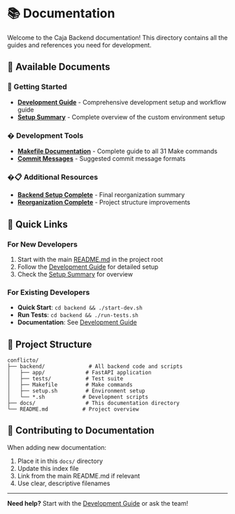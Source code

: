 # 📚 Documentation

Welcome to the Caja Backend documentation! This directory contains all the guides and references you need for development.

## 📖 Available Documents

### 🚀 Getting Started
- **[Development Guide](DEVELOPMENT.md)** - Comprehensive development setup and workflow guide
- **[Setup Summary](SETUP_SUMMARY.md)** - Complete overview of the custom environment setup

### �️ Development Tools
- **[Makefile Documentation](MAKEFILE.md)** - Complete guide to all 31 Make commands
- **[Commit Messages](COMMIT_MESSAGE.md)** - Suggested commit message formats

### �📋 Additional Resources
- **[Backend Setup Complete](BACKEND_SETUP_COMPLETE.md)** - Final reorganization summary
- **[Reorganization Complete](REORGANIZATION_COMPLETE.md)** - Project structure improvements

## 🔗 Quick Links

### For New Developers
1. Start with the main [README.md](../README.md) in the project root
2. Follow the [Development Guide](DEVELOPMENT.md) for detailed setup
3. Check the [Setup Summary](SETUP_SUMMARY.md) for overview

### For Existing Developers
- **Quick Start**: `cd backend && ./start-dev.sh`
- **Run Tests**: `cd backend && ./run-tests.sh`
- **Documentation**: See [Development Guide](DEVELOPMENT.md)

## 📁 Project Structure

```
conflicto/
├── backend/              # All backend code and scripts
│   ├── app/             # FastAPI application
│   ├── tests/           # Test suite
│   ├── Makefile         # Make commands
│   ├── setup.sh         # Environment setup
│   └── *.sh            # Development scripts
├── docs/                # This documentation directory
└── README.md           # Project overview
```

## 🤝 Contributing to Documentation

When adding new documentation:
1. Place it in this `docs/` directory
2. Update this index file
3. Link from the main README.md if relevant
4. Use clear, descriptive filenames

---

**Need help?** Start with the [Development Guide](DEVELOPMENT.md) or ask the team!